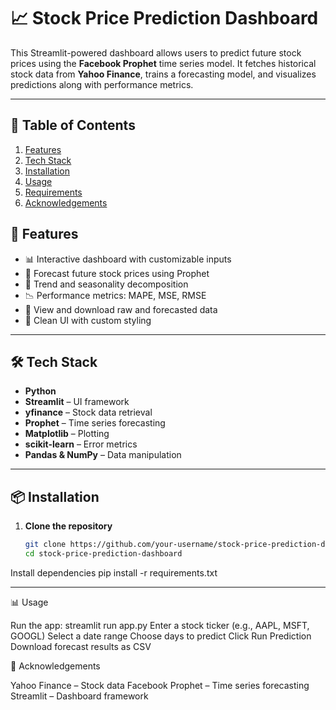 # 📈 Stock Price Prediction Dashboard

This Streamlit-powered dashboard allows users to predict future stock prices using the **Facebook Prophet** time series model. It fetches historical stock data from **Yahoo Finance**, trains a forecasting model, and visualizes predictions along with performance metrics.

---
## 📌 Table of Contents  
1. [Features](#-features)  
2. [Tech Stack](#-tech-stack)  
3. [Installation](#-installation)  
4. [Usage](#-usage)  
5. [Requirements](#-requirements)  
6. [Acknowledgements](#-acknowledgements) 

## 🚀 Features

- 📊 Interactive dashboard with customizable inputs
- 🔮 Forecast future stock prices using Prophet
- 📅 Trend and seasonality decomposition
- 📉 Performance metrics: MAPE, MSE, RMSE
- 📂 View and download raw and forecasted data
- 🎨 Clean UI with custom styling

---

## 🛠️ Tech Stack

- **Python**
- **Streamlit** – UI framework
- **yfinance** – Stock data retrieval
- **Prophet** – Time series forecasting
- **Matplotlib** – Plotting
- **scikit-learn** – Error metrics
- **Pandas & NumPy** – Data manipulation

---

## 📦 Installation

1. **Clone the repository**
   ```bash
   git clone https://github.com/your-username/stock-price-prediction-dashboard.git
   cd stock-price-prediction-dashboard
Install dependencies
pip install -r requirements.txt

---


📊 Usage

Run the app:
streamlit run app.py
Enter a stock ticker (e.g., AAPL, MSFT, GOOGL)
Select a date range
Choose days to predict
Click Run Prediction
Download forecast results as CSV




🙌 Acknowledgements

Yahoo Finance – Stock data
Facebook Prophet – Time series forecasting
Streamlit – Dashboard framework

